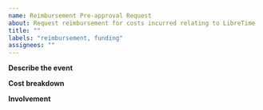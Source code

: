 ```yaml
---
name: Reimbursement Pre-approval Request
about: Request reimbursement for costs incurred relating to LibreTime
title: ""
labels: "reimbursement, funding"
assignees: ""
---
```


**Describe the event**
<!-- Give a detailed description of the event that will cause costs to be
incurred. What is your role within the event and how is it related to LibreTime?
-->

**Cost breakdown**
<!-- How much is this going to cost? -->

**Involvement**
<!-- What is your involvement in LibreTime and how does this event relate to
your contributions? -->
